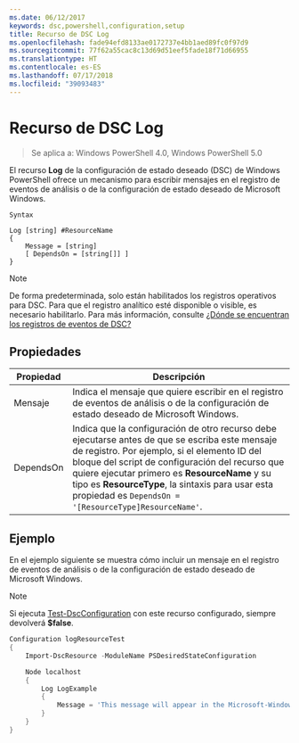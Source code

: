 ```yaml
---
ms.date: 06/12/2017
keywords: dsc,powershell,configuration,setup
title: Recurso de DSC Log
ms.openlocfilehash: fade94efd8133ae0172737e4bb1aed89fc0f97d9
ms.sourcegitcommit: 77f62a55cac8c13d69d51eef5fade18f71d66955
ms.translationtype: HT
ms.contentlocale: es-ES
ms.lasthandoff: 07/17/2018
ms.locfileid: "39093483"
---
```

# <a name="dsc-log-resource"></a>Recurso de DSC Log

> Se aplica a: Windows PowerShell 4.0, Windows PowerShell 5.0

El recurso __Log__ de la configuración de estado deseado (DSC) de Windows PowerShell ofrece un mecanismo para escribir mensajes en el registro de eventos de análisis o de la configuración de estado deseado de Microsoft Windows.

```
Syntax

Log [string] #ResourceName
{
    Message = [string]
    [ DependsOn = [string[]] ]
}
```

> [!NOTE]
> De forma predeterminada, solo están habilitados los registros operativos para DSC. Para que el registro analítico esté disponible o visible, es necesario habilitarlo. Para más información, consulte [¿Dónde se encuentran los registros de eventos de DSC?](https://msdn.microsoft.com/en-us/powershell/dsc/troubleshooting#where-are-dsc-event-logs)

## <a name="properties"></a>Propiedades

|  Propiedad  |  Descripción   |
|---|---|
| Mensaje| Indica el mensaje que quiere escribir en el registro de eventos de análisis o de la configuración de estado deseado de Microsoft Windows.|
| DependsOn | Indica que la configuración de otro recurso debe ejecutarse antes de que se escriba este mensaje de registro. Por ejemplo, si el elemento ID del bloque del script de configuración del recurso que quiere ejecutar primero es __ResourceName__ y su tipo es __ResourceType__, la sintaxis para usar esta propiedad es `DependsOn = '[ResourceType]ResourceName'`.|

## <a name="example"></a>Ejemplo

En el ejemplo siguiente se muestra cómo incluir un mensaje en el registro de eventos de análisis o de la configuración de estado deseado de Microsoft Windows.

> [!NOTE]
> Si ejecuta [Test-DscConfiguration](https://technet.microsoft.com/en-us/library/dn407382.aspx) con este recurso configurado, siempre devolverá **$false**.

```powershell
Configuration logResourceTest
{
    Import-DscResource -ModuleName PSDesiredStateConfiguration

    Node localhost
    {
        Log LogExample
        {
            Message = 'This message will appear in the Microsoft-Windows-Desired State Configuration/Analytic event log.'
        }
    }
}
```